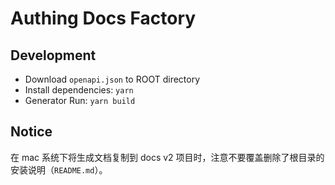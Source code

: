 # Authing Docs Factory

## Development

- Download `openapi.json` to ROOT directory
- Install dependencies: `yarn`
- Generator Run: `yarn build`

## Notice

在 mac 系统下将生成文档复制到 docs v2 项目时，注意不要覆盖删除了根目录的安装说明（`README.md`）。

